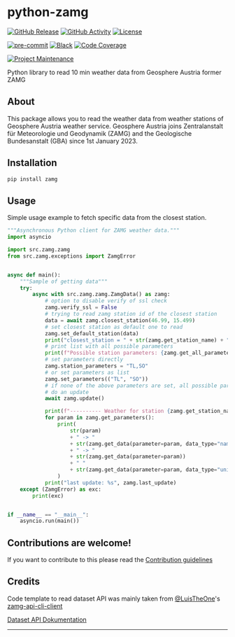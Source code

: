 # python-zamg

[![GitHub Release][releases-shield]][releases]
[![GitHub Activity][commits-shield]][commits]
[![License][license-shield]](LICENSE)

[![pre-commit][pre-commit-shield]][pre-commit]
[![Black][black-shield]][black]
[![Code Coverage][codecov-shield]][codecov]

[![Project Maintenance][maintenance-shield]][user_profile]

Python library to read 10 min weather data from Geosphere Austria former ZAMG

## About

This package allows you to read the weather data from weather stations of Geosphere Austria weather service.
Geosphere Austria joins Zentralanstalt für Meteorologie und Geodynamik (ZAMG) and the Geologische Bundesanstalt (GBA)
since 1st January 2023.

## Installation

```bash
pip install zamg
```

## Usage

Simple usage example to fetch specific data from the closest station.

```python
"""Asynchronous Python client for ZAMG weather data."""
import asyncio

import src.zamg.zamg
from src.zamg.exceptions import ZamgError


async def main():
    """Sample of getting data"""
    try:
        async with src.zamg.zamg.ZamgData() as zamg:
            # option to disable verify of ssl check
            zamg.verify_ssl = False
            # trying to read zamg station id of the closest station
            data = await zamg.closest_station(46.99, 15.499)
            # set closest station as default one to read
            zamg.set_default_station(data)
            print("closest_station = " + str(zamg.get_station_name) + " / " + str(data))
            # print list with all possible parameters
            print(f"Possible station parameters: {zamg.get_all_parameters()}")
            # set parameters directly
            zamg.station_parameters = "TL,SO"
            # or set parameters as list
            zamg.set_parameters(("TL", "SO"))
            # if none of the above parameters are set, all possible parameters are read
            # do an update
            await zamg.update()

            print(f"---------- Weather for station {zamg.get_station_name} ({data})")
            for param in zamg.get_parameters():
                print(
                    str(param)
                    + " -> "
                    + str(zamg.get_data(parameter=param, data_type="name"))
                    + " -> "
                    + str(zamg.get_data(parameter=param))
                    + " "
                    + str(zamg.get_data(parameter=param, data_type="unit"))
                )
            print("last update: %s", zamg.last_update)
    except (ZamgError) as exc:
        print(exc)


if __name__ == "__main__":
    asyncio.run(main())

```

## Contributions are welcome!

If you want to contribute to this please read the [Contribution guidelines](https://github.com/killer0071234/python-zamg/blob/master/CONTRIBUTING.md)

## Credits

Code template to read dataset API was mainly taken from [@LuisTheOne](https://github.com/LuisThe0ne)'s [zamg-api-cli-client][zamg_api_cli_client]

[Dataset API Dokumentation][dataset_api_doc]

---

[black]: https://github.com/psf/black
[black-shield]: https://img.shields.io/badge/code%20style-black-000000.svg?style=for-the-badge
[commits-shield]: https://img.shields.io/github/commit-activity/y/killer0071234/python-zamg.svg?style=for-the-badge
[commits]: https://github.com/killer0071234/python-zamg/commits/main
[codecov-shield]: https://img.shields.io/codecov/c/gh/killer0071234/python-zamg?style=for-the-badge&token=O5YDLF0X9G
[codecov]: https://codecov.io/gh/killer0071234/python-zamg
[license-shield]: https://img.shields.io/github/license/killer0071234/python-zamg.svg?style=for-the-badge
[maintenance-shield]: https://img.shields.io/badge/maintainer-@killer0071234-blue.svg?style=for-the-badge
[pre-commit]: https://github.com/pre-commit/pre-commit
[pre-commit-shield]: https://img.shields.io/badge/pre--commit-enabled-brightgreen?style=for-the-badge
[releases-shield]: https://img.shields.io/github/release/killer0071234/python-zamg.svg?style=for-the-badge
[releases]: https://github.com/killer0071234/python-zamg/releases
[user_profile]: https://github.com/killer0071234
[zamg_api_cli_client]: https://github.com/LuisThe0ne/zamg-api-cli-client
[dataset_api_doc]: https://github.com/Geosphere-Austria/dataset-api-docs
